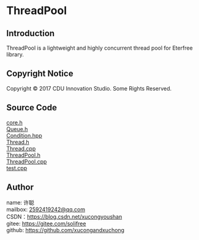 ﻿# ThreadPool
## Introduction
ThreadPool is a lightweight and highly concurrent thread pool for Eterfree library.

## Copyright Notice
Copyright © 2017 CDU Innovation Studio. Some Rights Reserved.

## Source Code
[core.h](./src/core.h)  
[Queue.h](./src/Queue.h)  
[Condition.hpp](./src/Condition.hpp)  
[Thread.h](./src/Thread.h)  
[Thread.cpp](./src/Thread.cpp)  
[ThreadPool.h](./src/ThreadPool.h)  
[ThreadPool.cpp](./src/ThreadPool.cpp)  
[test.cpp](./src/test.cpp)

## Author
name: 许聪  
mailbox: 2592419242@qq.com  
CSDN：https://blog.csdn.net/xucongyoushan  
gitee: https://gitee.com/solifree  
github: https://github.com/xucongandxuchong
